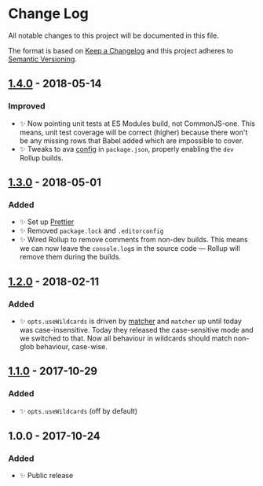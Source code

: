 # Change Log

All notable changes to this project will be documented in this file.

The format is based on [Keep a Changelog](http://keepachangelog.com/)
and this project adheres to [Semantic Versioning](http://semver.org/).

## [1.4.0] - 2018-05-14

### Improved

* ✨ Now pointing unit tests at ES Modules build, not CommonJS-one. This means, unit test coverage will be correct (higher) because there won't be any missing rows that Babel added which are impossible to cover.
* ✨ Tweaks to ava [config](https://github.com/avajs/ava/blob/master/docs/recipes/es-modules.md) in `package.json`, properly enabling the `dev` Rollup builds.

## [1.3.0] - 2018-05-01

### Added

* ✨ Set up [Prettier](https://prettier.io)
* ✨ Removed `package.lock` and `.editorconfig`
* ✨ Wired Rollup to remove comments from non-dev builds. This means we can now leave the `console.log`s in the source code — Rollup will remove them during the builds.

## [1.2.0] - 2018-02-11

### Added

* ✨ `opts.useWildcards` is driven by [matcher](https://github.com/sindresorhus/matcher) and `matcher` up until today was case-insensitive. Today they released the case-sensitive mode and we switched to that. Now all behaviour in wildcards should match non-glob behaviour, case-wise.

## [1.1.0] - 2017-10-29

### Added

* ✨ `opts.useWildcards` (off by default)

## 1.0.0 - 2017-10-24

### Added

* ✨ Public release

[1.1.0]: https://github.com/codsen/ast-compare/compare/v1.0.0...v1.1.0
[1.2.0]: https://github.com/codsen/ast-compare/compare/v1.1.0...v1.2.0
[1.3.0]: https://github.com/codsen/ast-compare/compare/v1.2.2...v1.3.0
[1.4.0]: https://github.com/codsen/ast-compare/compare/v1.3.0...v1.4.0

